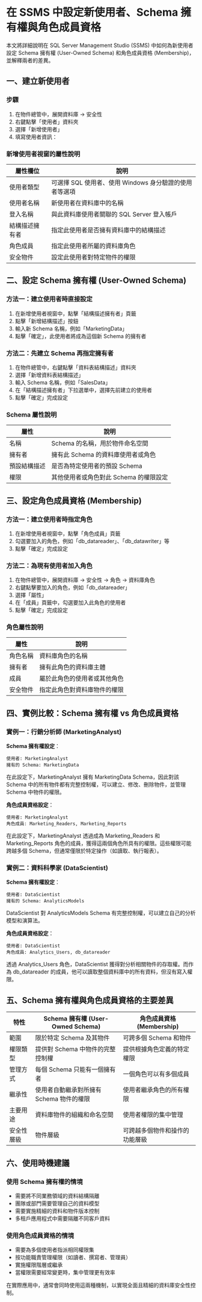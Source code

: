 # 在 SSMS 中設定新使用者、Schema 擁有權與角色成員資格

本文將詳細說明在 SQL Server Management Studio (SSMS) 中如何為新使用者設定 Schema 擁有權 (User-Owned Schema) 和角色成員資格 (Membership)，並解釋兩者的差異。

## 一、建立新使用者

### 步驟

1. 在物件總管中，展開資料庫 → 安全性
2. 右鍵點擊「使用者」資料夾
3. 選擇「新增使用者」
4. 填寫使用者資訊：

### 新增使用者視窗的屬性說明

| 屬性欄位 | 說明 |
|---------|------|
| 使用者類型 | 可選擇 SQL 使用者、使用 Windows 身分驗證的使用者等選項 |
| 使用者名稱 | 新使用者在資料庫中的名稱 |
| 登入名稱 | 與此資料庫使用者關聯的 SQL Server 登入帳戶 |
| 結構描述擁有者 | 指定此使用者是否擁有資料庫中的結構描述 |
| 角色成員 | 指定此使用者所屬的資料庫角色 |
| 安全物件 | 設定此使用者對特定物件的權限 |

## 二、設定 Schema 擁有權 (User-Owned Schema)

### 方法一：建立使用者時直接設定

1. 在新增使用者視窗中，點擊「結構描述擁有者」頁籤
2. 點擊「新增結構描述」按鈕
3. 輸入新 Schema 名稱，例如「MarketingData」
4. 點擊「確定」，此使用者將成為這個新 Schema 的擁有者

### 方法二：先建立 Schema 再指定擁有者

1. 在物件總管中，右鍵點擊「資料表結構描述」資料夾
2. 選擇「新增資料表結構描述」
3. 輸入 Schema 名稱，例如「SalesData」
4. 在「結構描述擁有者」下拉選單中，選擇先前建立的使用者
5. 點擊「確定」完成設定


### Schema 屬性說明

| 屬性 | 說明 |
|------|------|
| 名稱 | Schema 的名稱，用於物件命名空間 |
| 擁有者 | 擁有此 Schema 的資料庫使用者或角色 |
| 預設結構描述 | 是否為特定使用者的預設 Schema |
| 權限 | 其他使用者或角色對此 Schema 的權限設定 |

## 三、設定角色成員資格 (Membership)

### 方法一：建立使用者時指定角色

1. 在新增使用者視窗中，點擊「角色成員」頁籤
2. 勾選要加入的角色，例如「db_datareader」、「db_datawriter」等
3. 點擊「確定」完成設定

### 方法二：為現有使用者加入角色

1. 在物件總管中，展開資料庫 → 安全性 → 角色 → 資料庫角色
2. 右鍵點擊要加入的角色，例如「db_datareader」
3. 選擇「屬性」
4. 在「成員」頁籤中，勾選要加入此角色的使用者
5. 點擊「確定」完成設定


### 角色屬性說明

| 屬性 | 說明 |
|------|------|
| 角色名稱 | 資料庫角色的名稱 |
| 擁有者 | 擁有此角色的資料庫主體 |
| 成員 | 屬於此角色的使用者或其他角色 |
| 安全物件 | 指定此角色對資料庫物件的權限 |

## 四、實例比較：Schema 擁有權 vs 角色成員資格

### 實例一：行銷分析師 (MarketingAnalyst)

**Schema 擁有權設定**：
```
使用者: MarketingAnalyst
擁有的 Schema: MarketingData
```

在此設定下，MarketingAnalyst 擁有 MarketingData Schema，因此對該 Schema 中的所有物件都有完整控制權，可以建立、修改、刪除物件，並管理 Schema 中物件的權限。

**角色成員資格設定**：
```
使用者: MarketingAnalyst
角色成員: Marketing_Readers, Marketing_Reports
```

在此設定下，MarketingAnalyst 透過成為 Marketing_Readers 和 Marketing_Reports 角色的成員，獲得這兩個角色所具有的權限。這些權限可能跨越多個 Schema，但通常僅限於特定操作（如讀取、執行報表）。

### 實例二：資料科學家 (DataScientist)

**Schema 擁有權設定**：
```
使用者: DataScientist
擁有的 Schema: AnalyticsModels
```

DataScientist 對 AnalyticsModels Schema 有完整控制權，可以建立自己的分析模型和演算法。

**角色成員資格設定**：
```
使用者: DataScientist
角色成員: Analytics_Users, db_datareader
```

透過 Analytics_Users 角色，DataScientist 獲得對分析相關物件的存取權。而作為 db_datareader 的成員，他可以讀取整個資料庫中的所有資料，但沒有寫入權限。

## 五、Schema 擁有權與角色成員資格的主要差異

| 特性 | Schema 擁有權 (User-Owned Schema) | 角色成員資格 (Membership) |
|-----|---------------------------|----------------------|
| 範圍 | 限於特定 Schema 及其物件 | 可跨多個 Schema 和物件 |
| 權限類型 | 提供對 Schema 中物件的完整控制權 | 提供根據角色定義的特定權限 |
| 管理方式 | 每個 Schema 只能有一個擁有者 | 一個角色可以有多個成員 |
| 繼承性 | 使用者自動繼承對所擁有 Schema 物件的權限 | 使用者繼承角色的所有權限 |
| 主要用途 | 資料庫物件的組織和命名空間 | 使用者權限的集中管理 |
| 安全性層級 | 物件層級 | 可跨越多個物件和操作的功能層級 |

## 六、使用時機建議

### 使用 Schema 擁有權的情境
- 需要將不同業務領域的資料結構隔離
- 團隊或部門需要管理自己的資料模型
- 需要實施精細的資料和物件版本控制
- 多租戶應用程式中需要隔離不同客戶資料

### 使用角色成員資格的情境
- 需要為多個使用者指派相同權限集
- 按功能職責管理權限（如讀者、撰寫者、管理員）
- 實施權限階層或繼承
- 當權限需要經常變更時，集中管理更有效率

在實際應用中，通常會同時使用這兩種機制，以實現全面且精細的資料庫安全性控制。